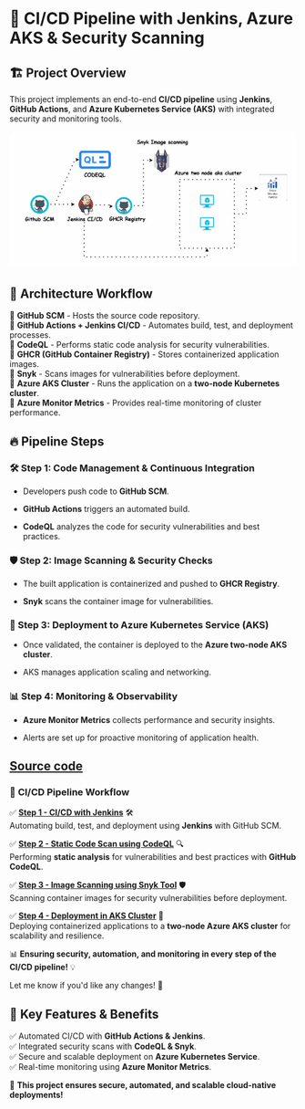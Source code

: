 # 🚀 **CI/CD Pipeline with Jenkins, Azure AKS & Security Scanning**

## 🏗 **Project Overview**

This project implements an end-to-end **CI/CD pipeline** using **Jenkins**, **GitHub Actions**, and **Azure Kubernetes Service (AKS)** with integrated security and monitoring tools.

![Project architecture](assets/main_gif.gif)

## 📌 **Architecture Workflow**

🔹 **GitHub SCM** - Hosts the source code repository.  
🔹 **GitHub Actions + Jenkins CI/CD** - Automates build, test, and deployment processes.  
🔹 **CodeQL** - Performs static code analysis for security vulnerabilities.  
🔹 **GHCR (GitHub Container Registry)** - Stores containerized application images.  
🔹 **Snyk** - Scans images for vulnerabilities before deployment.  
🔹 **Azure AKS Cluster** - Runs the application on a **two-node Kubernetes cluster**.  
🔹 **Azure Monitor Metrics** - Provides real-time monitoring of cluster performance.

## 🔥 **Pipeline Steps**

### **🛠️ Step 1: Code Management & Continuous Integration**

- Developers push code to **GitHub SCM**.
    
- **GitHub Actions** triggers an automated build.
    
- **CodeQL** analyzes the code for security vulnerabilities and best practices.
    

### **🛡️ Step 2: Image Scanning & Security Checks**

- The built application is containerized and pushed to **GHCR Registry**.
    
- **Snyk** scans the container image for vulnerabilities.
    

### **🚀 Step 3: Deployment to Azure Kubernetes Service (AKS)**

- Once validated, the container is deployed to the **Azure two-node AKS cluster**.
    
- AKS manages application scaling and networking.
    

### **📊 Step 4: Monitoring & Observability**

- **Azure Monitor Metrics** collects performance and security insights.
    
- Alerts are set up for proactive monitoring of application health.

## [Source code](https://github.com/suriya1776/microservices-demo/tree/main)

### 🚀 **CI/CD Pipeline Workflow**

✅ **[Step 1 - CI/CD with Jenkins](01.md)** 🛠️  
Automating build, test, and deployment using **Jenkins** with GitHub SCM.

✅ **[Step 2 - Static Code Scan using CodeQL](02.md)** 🔍  
Performing **static analysis** for vulnerabilities and best practices with **GitHub CodeQL**.

✅ **[Step 3 - Image Scanning using Snyk Tool](03.md)** 🛡️  
Scanning container images for security vulnerabilities before deployment.

✅ **[Step 4 - Deployment in AKS Cluster](04.md)** 🚀  
Deploying containerized applications to a **two-node Azure AKS cluster** for scalability and resilience.

📊 **Ensuring security, automation, and monitoring in every step of the CI/CD pipeline!** 💡

Let me know if you'd like any changes! 🚀


## 🎯 **Key Features & Benefits**

✅ Automated CI/CD with **GitHub Actions & Jenkins**.  
✅ Integrated security scans with **CodeQL & Snyk**.  
✅ Secure and scalable deployment on **Azure Kubernetes Service**.  
✅ Real-time monitoring using **Azure Monitor Metrics**.

🚀 **This project ensures secure, automated, and scalable cloud-native deployments!**